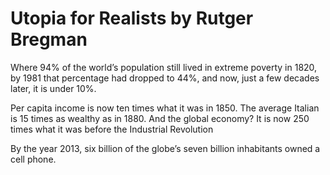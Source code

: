 # Utopia for Realists by Rutger Bregman

Where 94% of the world’s population still lived in extreme poverty in 1820, by 1981 that percentage had dropped to 44%, and now, just a few decades later, it is under 10%.

Per capita income is now ten times what it was in 1850. The average Italian is 15 times as wealthy as in 1880. And the global economy? It is now 250 times what it was before the Industrial Revolution 

By the year 2013, six billion of the globe’s seven billion inhabitants owned a cell phone.
